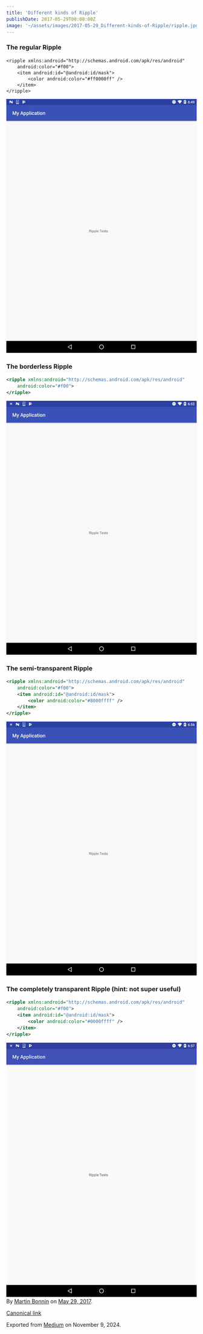 ```yaml
---
title: 'Different kinds of Ripple'
publishDate: 2017-05-29T00:00:00Z
image: '~/assets/images/2017-05-29_Different-kinds-of-Ripple/ripple.jpg'
---
```


### The regular Ripple

```
<ripple xmlns:android="http://schemas.android.com/apk/res/android"
    android:color="#f00">
    <item android:id="@android:id/mask">
        <color android:color="#ff0000ff" />
    </item>
</ripple>
```

![](../../assets/images/2017-05-29_Different-kinds-of-Ripple/1*xgqluEEQKHgDnYoeA6j35w.gif)

### The borderless Ripple

```xml
<ripple xmlns:android="http://schemas.android.com/apk/res/android"
    android:color="#f00">
</ripple>
```

![](../../assets/images/2017-05-29_Different-kinds-of-Ripple/1*H5OgZtWjBTniAiBLjnkooA.gif)

### The semi-transparent Ripple

```xml
<ripple xmlns:android="http://schemas.android.com/apk/res/android"
    android:color="#f00">
    <item android:id="@android:id/mask">
        <color android:color="#8000ffff" />
    </item>
</ripple>
```

![](../../assets/images/2017-05-29_Different-kinds-of-Ripple/1*GzqxaUf9FpxUsNLEYITqjA.gif)

### The completely transparent Ripple (hint: not super useful)

```xml
<ripple xmlns:android="http://schemas.android.com/apk/res/android"
    android:color="#f00">
    <item android:id="@android:id/mask">
        <color android:color="#0000ffff" />
    </item>
</ripple>
```

![](../../assets/images/2017-05-29_Different-kinds-of-Ripple/1*H2tHx2PythMTYc4La_zqMg.png) By [Martin Bonnin](https://medium.com/@mbonnin) on [May 29, 2017](https://medium.com/p/d8aa92f5a05a).

[Canonical link](https://medium.com/@mbonnin/different-kinds-of-ripple-d8aa92f5a05a)

Exported from [Medium](https://medium.com) on November 9, 2024.
